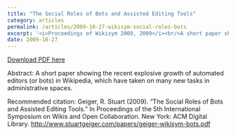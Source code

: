 ```yaml
---
title: "The Social Roles of Bots and Assisted Editing Tools"
category: articles
permalink: /articles/2009-10-27-wikisym-social-roles-bots
excerpt: '<i>Proceedings of Wikisym 2009, 2009</i><br/>A short paper showing the recent explosive growth of automated editors (or bots) in Wikipedia, which have taken on many new tasks in administrative spaces.'
date: 2009-10-27
---
```


<a href='http://www.stuartgeiger.com/papers/geiger-wikisym-bots.pdf'>Download PDF here</a>

Abstract: A short paper showing the recent explosive growth of automated editors (or bots) in Wikipedia, which have taken on many new tasks in administrative spaces.

 Recommended citation: Geiger, R. Stuart (2009). “The Social Roles of Bots and Assisted Editing Tools.”  In Proceedings of the 5th International Symposium on Wikis and Open Collaboration. New York: ACM Digital Library. http://www.stuartgeiger.com/papers/geiger-wikisym-bots.pdf